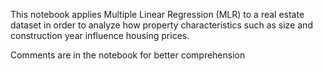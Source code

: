 This notebook applies Multiple Linear Regression (MLR) to a real estate dataset in order to analyze how property characteristics such as size and construction year influence housing prices.

Comments are in the notebook for better comprehension
